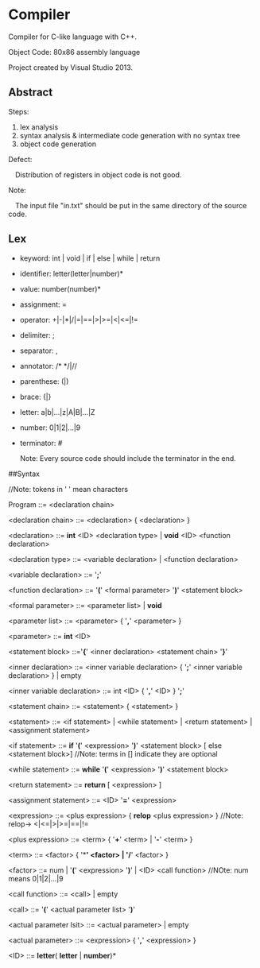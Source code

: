 # Compiler

Compiler for C-like language with C++.

Object Code: 80x86 assembly language

Project created by Visual Studio 2013.

## Abstract

Steps:

1. lex analysis
2. syntax analysis & intermediate code generation with no syntax tree
3. object code generation

Defect: 

&ensp;&ensp;Distribution of registers in object code is not good.

Note:

&ensp;&ensp;The input file "in.txt" should be put in the same directory of the source code.

## Lex

- keyword: int | void | if | else | while | return

- identifier: letter(letter|number)*

- value: number(number)*

- assignment: =

- operator: +|-|*|/|=|==|>|>=|<|<=|!=

- delimiter: ;

- separator: ,

- annotator:  /* */|//

- parenthese: (|)

- brace: {|}

- letter: a|b|...|z|A|B|...|Z

- number: 0|1|2|...|9

- terminator: #

  Note: Every source code should include the terminator in the end. 

##Syntax

//Note: tokens in ' ' mean characters

Program ::= &lt;declaration chain&gt;

&lt;declaration chain&gt; ::= &lt;declaration&gt; { &lt;declaration&gt; }

&lt;declaration&gt; ::= **int** &lt;ID&gt; &lt;declaration type&gt; | **void** &lt;ID&gt; &lt;function declaration&gt;

&lt;declaration type&gt; ::= &lt;variable declaration&gt; | &lt;function declaration&gt;

&lt;variable declaration&gt; ::= '**;**'

&lt;function declaration&gt; ::= '**(**' &lt;formal parameter&gt; '**)**' &lt;statement block&gt;

&lt;formal parameter&gt; ::= &lt;parameter list&gt; | **void**

&lt;parameter list&gt; ::= &lt;parameter&gt; { '**,**' &lt;parameter&gt; }

&lt;parameter&gt; ::= **int** &lt;ID&gt;

&lt;statement block&gt; ::='**{**'  &lt;inner declaration&gt; &lt;statement chain&gt; '**}**'

&lt;inner declaration&gt; ::= &lt;inner variable declaration&gt; { '**;**' &lt;inner variable declaration&gt; } | empty

&lt;inner variable declaration&gt; ::= int &lt;ID&gt; { '**,**' &lt;ID&gt; } '**;**'

&lt;statement chain&gt; ::= &lt;statement&gt; { &lt;statement&gt; }

&lt;statement&gt; ::= &lt;if statement&gt; | &lt;while statement&gt; | &lt;return statement&gt; | &lt;assignment statement&gt;

&lt;if statement&gt; ::= **if** '**(**' &lt;expression&gt; '**)**' &lt;statement block&gt; [ else &lt;statement block&gt;]  //Note: terms in [] indicate they are optional

&lt;while statement&gt; ::= **while** '**(**' &lt;expression&gt; '**)**' &lt;statement block&gt;

&lt;return statement&gt; ::= **return** [ &lt;expression&gt; ]

&lt;assignment statement&gt; ::= &lt;ID&gt; '**=**' &lt;expression&gt;

&lt;expression&gt; ::= &lt;plus expression&gt; { **relop** &lt;plus expression&gt; } //Note: relop-> <|<=|>|>=|==|!=

&lt;plus expression&gt; ::= &lt;term&gt; { '**+**' &lt;term&gt; | '**-**' &lt;term&gt; }

&lt;term&gt; ::= &lt;factor&gt; { '*****' &lt;factor&gt; | '**/**' &lt;factor&gt; }

&lt;factor&gt; ::= num | '**(**' &lt;expression&gt; '**)**' | &lt;ID&gt; &lt;call function&gt; //NOte: num means 0|1|2|...|9

&lt;call function&gt; ::= &lt;call&gt; | empty

&lt;call&gt; ::= '**(**' &lt;actual parameter list&gt; '**)**'

&lt;actual parameter lsit&gt; ::= &lt;actual parameter&gt; | empty

&lt;actual parameter&gt; ::= &lt;expression&gt; { '**,**' &lt;expression&gt; }

&lt;ID&gt; ::= **letter**( **letter** | **number**)*

